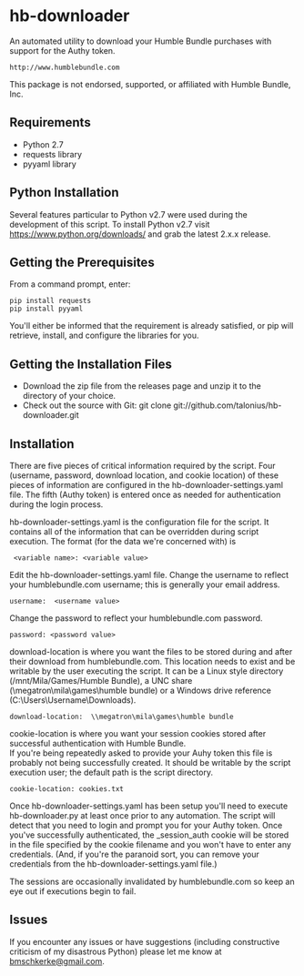 # hb-downloader
An automated utility to download your Humble Bundle purchases with support for the Authy token.

    http://www.humblebundle.com

This package is not endorsed, supported, or affiliated with Humble Bundle, Inc.

## Requirements
* Python 2.7
* requests library
* pyyaml library

## Python Installation
Several features particular to Python v2.7 were used during the development of this script.  To install
Python v2.7 visit https://www.python.org/downloads/ and grab the latest 2.x.x release.

## Getting the Prerequisites
From a command prompt, enter:

    pip install requests
    pip install pyyaml

You'll either be informed that the requirement is already satisfied, or pip will retrieve, install,
and configure the libraries for you.

## Getting the Installation Files
* Download the zip file from the releases page and unzip it to the directory of your choice.
* Check out the source with Git:  git clone git://github.com/talonius/hb-downloader.git

## Installation
There are five pieces of critical information required by the script.  Four (username, password, download
location, and cookie location) of these pieces of information are configured in the hb-downloader-settings.yaml file.  The fifth (Authy token) is entered once as needed for authentication during the login process.

hb-downloader-settings.yaml is the configuration file for the script.  It contains all of the information that
 can be overridden during script execution.  The format (for the data we're concerned with) is 
 
     <variable name>: <variable value>
     
Edit the hb-downloader-settings.yaml file.  Change the username to reflect your humblebundle.com username; this is
generally your email address.

    username:  <username value>
    
Change the password to reflect your humblebundle.com password.

    password: <password value>

download-location is where you want the files to be stored during and after their download from humblebundle.com.
This location needs to exist and be writable by the user executing the script.  It can be a Linux style directory
(/mnt/Mila/Games/Humble Bundle), a UNC share (\\megatron\mila\games\humble bundle) or a Windows drive
reference (C:\Users\Username\Downloads).

    download-location:  \\megatron\mila\games\humble bundle
    
cookie-location is where you want your session cookies stored after successful authentication with Humble Bundle.  
If you're being repeatedly asked to provide your Auhy token this file is probably not being successfully created.
It should be writable by the script execution user; the default path is the script directory.

    cookie-location: cookies.txt
    
Once hb-downloader-settings.yaml has been setup you'll need to execute hb-downloader.py at least once prior to
any automation.  The script will detect that you need to login and prompt you for your Authy token.  Once you've
successfully authenticated, the _session_auth cookie will be stored in the file specified by the cookie filename
and you won't have to enter any credentials.  (And, if you're the paranoid sort, you can remove your credentials
from the hb-downloader-settings.yaml file.)

The sessions are occasionally invalidated by humblebundle.com so keep an eye out if executions begin to fail.

## Issues
If you encounter any issues or have suggestions (including constructive criticism of my disastrous Python) please
let me know at bmschkerke@gmail.com.

